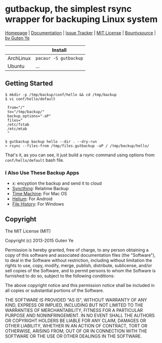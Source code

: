 gutbackup, the simplest rsync wrapper for backuping Linux system
================================

[Homepage](https://github.com/gutenye/gutbackup) |
[Documentation](https://github.com/gutenye/gutbackup/wiki) |
[Issue Tracker](https://github.com/gutenye/gutbackup/issues) |
[MIT License](http://choosealicense.com/licenses/mit) |
[Bountysource](https://www.bountysource.com/teams/gutenye) |
[by Guten Ye](http://guten.me)

|                |  Install                                         |
|----------------|------------------------------------------ |
| ArchLinux      | `pacaur -S gutbackup` |
| Ubuntu         |  ... |


Getting Started
---------------

	$ mkdir -p /tmp/backup/conf/hello && cd /tmp/backup
	$ vi conf/hello/default

     from="/"
     to="/tmp/backup/"
     backup_options="-aP"
     files="
     /etc/fstab
     /etc/mtab
     "

	$ gutbackup backup hello --dir . --dry-run
	> rsync --files-from /tmp/files.gutbackup -aP / /tmp/backup/hello/

That's it, as you can see, it just build a rsync command using options from `conf/hello/default` bash file.


### I Also Use These Backup Apps

- x: encyption the backup and send it to cloud
- [Syncthing](https://syncthing.net/): Relatime Backup
- [Time Machine](https://support.apple.com/en-us/HT201250): For Mac OS
- [Helium](https://play.google.com/store/apps/details?id=com.koushikdutta.backup&hl=en): For Android
- [File History](http://windows.microsoft.com/en-us/windows-8/how-use-file-history): For Windows

Copyright
---------

The MIT License (MIT)

Copyright (c) 2013-2015 Guten Ye

Permission is hereby granted, free of charge, to any person obtaining a copy
of this software and associated documentation files (the "Software"), to deal
in the Software without restriction, including without limitation the rights
to use, copy, modify, merge, publish, distribute, sublicense, and/or sell
copies of the Software, and to permit persons to whom the Software is
furnished to do so, subject to the following conditions:

The above copyright notice and this permission notice shall be included in all
copies or substantial portions of the Software.

THE SOFTWARE IS PROVIDED "AS IS", WITHOUT WARRANTY OF ANY KIND, EXPRESS OR
IMPLIED, INCLUDING BUT NOT LIMITED TO THE WARRANTIES OF MERCHANTABILITY,
FITNESS FOR A PARTICULAR PURPOSE AND NONINFRINGEMENT. IN NO EVENT SHALL THE
AUTHORS OR COPYRIGHT HOLDERS BE LIABLE FOR ANY CLAIM, DAMAGES OR OTHER
LIABILITY, WHETHER IN AN ACTION OF CONTRACT, TORT OR OTHERWISE, ARISING FROM,
OUT OF OR IN CONNECTION WITH THE SOFTWARE OR THE USE OR OTHER DEALINGS IN THE
SOFTWARE.

